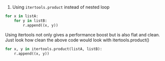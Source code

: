 1. Using `itertools.product` instead of nested loop

```python
for x in listA:
    for y in listB:
        r.append((x, y))
```

Using itertools not only gives a performance boost but is also flat and clean. Just look how clean the above code would look with itertools.product()

```python
for x, y in itertools.product(listA, listB):     
    r.append((x, y))
```
